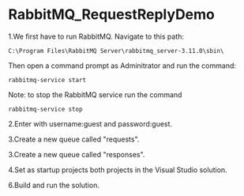 # RabbitMQ_RequestReplyDemo

1.We first have to run RabbitMQ. Navigate to this path: 
```
C:\Program Files\RabbitMQ Server\rabbitmq_server-3.11.0\sbin\
```
Then open a command prompt as Adminitrator and run the command:
```
rabbitmq-service start
```
Note: to stop the RabbitMQ service run the command
```
rabbitmq-service stop
```

2.Enter with username:guest and password:guest.

3.Create a new queue called "requests".

3.Create a new queue called "responses".

4.Set as startup projects both projects in the Visual Studio solution.

6.Build and run the solution.
